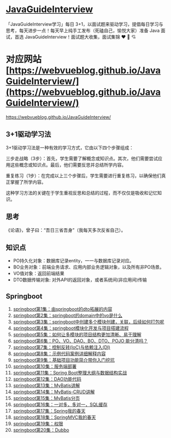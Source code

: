 # [JavaGuideInterview](https://github.com/webVueBlog/JavaGuideInterview)
「JavaGuideInterview学习」每日 3+1，以面试题来驱动学习，提倡每日学习与思考，每天进步一点！每天早上纯手工发布（死磕自己，愉悦大家）准备 Java 面试，首选 JavaGuideInterview！面试题大收集，面试集锦 ❤ 💝 💘

# 对应网站[https://webvueblog.github.io/JavaGuideInterview/](https://webvueblog.github.io/JavaGuideInterview/)

https://webvueblog.github.io/JavaGuideInterview/

## 3+1驱动学习法

3+1驱动学习法是一种有效的学习方式，它由以下四个步骤组成：

三步走战略（3步）：首先，学生需要了解概念或知识点。其次，他们需要尝试应用这些概念或知识点。最后，他们需要反思并总结所学内容。

重复练习（1步）：在完成以上三个步骤后，学生需要进行重复练习，以确保他们真正掌握了所学内容。

这种学习方法的关键在于学生重视反思和总结的过程，而不仅仅是吸收和记忆知识。

## 思考

《论语》，曾子曰：“吾日三省吾身”（我每天多次反省自己）。

## 知识点

- PO持久化对象：数据库记录entity，一一与数据库记录对应。
- BO业务对象：前端业务请求、应用内部业务逻辑对象，以及所有非PO场景。
- VO值对象：返回前端结果
- DTO数据传输对象: 对外API的返回对象，或者系统间(非应用间)传输

## Springboot

1. [springboot第1集：由springboot的dto拓展的内容](https://mp.weixin.qq.com/s/-Gp_jXquAv0qO7809_Q8kw)
2. [springboot第2集：springboot的domain中的vo是什么](https://mp.weixin.qq.com/s/1NJKZOPuvvCxulhY3grBgw)
3. [springboot第3集：springboot中创建多个模块创建，关联，后续如何打包呢](https://mp.weixin.qq.com/s/KQRwl_GTltYMt2fvy8swbA)
4. [springboot第4集：springboot模块化开发与项目搭建流程](https://mp.weixin.qq.com/s/JvY-h1UJsfZpSwWVfD1lUw)
5. [springboot第5集：如何让多模块的项目结构更加清晰、易于理解](https://mp.weixin.qq.com/s/7LrgyEx6NFDjYnZyXo8j0w)
6. [springboot第6集：PO、VO、DAO、BO、DTO、POJO 能分清吗？](https://mp.weixin.qq.com/s/tGWzLlJIyw6zAY7mc4tKLQ)
7. [springboot第7集：控制反转(IoC)与依赖注入(DI)](https://mp.weixin.qq.com/s/EJNrKSh652UEjUA-A9l9rQ)
8. [springboot第8集：示例代码案例详细解释内容](https://mp.weixin.qq.com/s/O-2vNTZLGxaFmLTkNPnZRA)
9. [springboot第9集：基础项目功能简介带你入门挖坑](https://mp.weixin.qq.com/s/RutWilclfcU9rdtU9iK75w)
10. [springboot第10集：服务端部署](https://mp.weixin.qq.com/s/7LZUMjsHwbTriLlYnXeNHg)
11. [springboot第11集：Spring Boot整理大纲与数据结构实战](https://mp.weixin.qq.com/s/DCywU3RjAtl2F7xq5pgV2Q)
12. [springboot第12集：DAO功能代码](https://mp.weixin.qq.com/s/H7H-PtGxKoKuAaIBMG6DQA)
13. [springboot第13集：MyBatis讲解](https://mp.weixin.qq.com/s/4yfUK2vj7icyVzjJbnWdvw)
14. [springboot第14集：MyBatis-CRUD讲解](https://mp.weixin.qq.com/s/hi38hxiimUWkgc9cdBAh2Q)
15. [springboot第15集：MyBatis分页](https://mp.weixin.qq.com/s/SZPTfDvs94chmMUoe9O2ag)
16. [springboot第16集：一对多，多对一，SQL缓存](https://mp.weixin.qq.com/s/qPIyVPskd4MgLr9Os3rXLw)
17. [springboot第17集：Spring我的春天](https://mp.weixin.qq.com/s/DIQ_9cTl5rNrKTzmuOp4cQ)
18. [springboot第18集：SpringMVC我的春天](https://mp.weixin.qq.com/s/6cjUqMNiNkNYuwwvQBjfZg)
19. [springboot第19集：权限](https://mp.weixin.qq.com/s/Q7LJpFfkkoXCt8mfhipD1g)
20. [springboot第20集：Dubbo](https://mp.weixin.qq.com/s/xivZcKw5xWcrN9S86l8Xvw)
